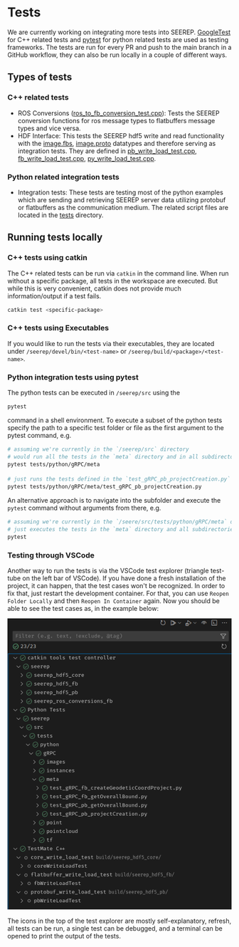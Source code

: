 # Tests

We are currently working on integrating more tests into SEEREP.
[GoogleTest](https://github.com/google/googletest) for C++ related tests and
[pytest](https://github.com/pytest-dev/pytest) for python related tests are used as testing frameworks.
The tests are run for every PR and push to the main branch in a GitHub workflow,
they can also be run locally in a couple of different ways.

## Types of tests

### C++ related tests

- ROS Conversions ([ros_to_fb_conversion_test.cpp](https://github.com/agri-gaia/seerep/blob/main/seerep_ros/seerep_ros_conversions_fb/test/ros_to_fb_conversion_test.cpp)):
    Tests the SEEREP conversion functions for ros message types to flatbuffers message types and vice versa.
- HDF Interface:
    This tests the SEEREP hdf5 write and read functionality with the [image.fbs](https://github.com/agri-gaia/seerep/blob/main/seerep_msgs/fbs/image.fbs),
    [image.proto](https://github.com/agri-gaia/seerep/blob/main/seerep_msgs/protos/image.proto) datatypes and therefore
    serving as integration tests.
    They are defined in [pb_write_load_test.cpp](https://github.com/agri-gaia/seerep/blob/main/seerep_hdf5/seerep_hdf5_pb/test/pb_write_load_test.cpp),
    [fb_write_load_test.cpp](https://github.com/agri-gaia/seerep/blob/main/seerep_hdf5/seerep_hdf5_fb/test/fb_write_load_test.cpp),
    [py_write_load_test.cpp](https://github.com/agri-gaia/seerep/blob/main/seerep_hdf5/seerep_hdf5_py/test/py_write_load_test.cpp).

### Python related integration tests

- Integration tests:
    These tests are testing most of the python examples which are sending and retrieving SEEREP
    server data utilizing protobuf or flatbuffers as the communication medium.
    The related script files are located in the [tests](https://github.com/agri-gaia/seerep/blob/main/tests) directory.

## Running tests locally

### C++ tests using catkin

The C++ related tests can be run via `catkin` in the command line. When run without a
specific package, all tests in the workspace are executed. But while this is very
convenient, catkin does not provide much information/output if a test fails.

```bash
catkin test <specific-package>
```

### C++ tests using Executables

If you would like to run the tests via their executables, they are located under
`/seerep/devel/bin/<test-name>` or `/seerep/build/<package>/<test-name>`.

### Python integration tests using pytest

The python tests can be executed in `/seerep/src` using the

```bash
pytest
```

command in a shell environment.
To execute a subset of the python tests specify the path to a specific test folder or file as the first argument to the
pytest command, e.g.

```bash
# assuming we're currently in the `/seerep/src` directory
# would run all the tests in the `meta` directory and in all subdirectories of `meta`
pytest tests/python/gRPC/meta

# just runs the tests defined in the `test_gRPC_pb_projectCreation.py` script
pytest tests/python/gRPC/meta/test_gRPC_pb_projectCreation.py
```

An alternative approach is to navigate into the subfolder and execute the `pytest` command without arguments from there,
e.g.

```bash
# assuming we're currently in the `/seere/src/tests/python/gRPC/meta` directory
# just executes the tests in the `meta` directory and all subdirectories of `meta`
pytest
```

### Testing through VSCode

Another way to run the tests is via the VSCode test explorer (triangle test-tube on
the left bar of VSCode). If you have done a fresh installation of the project, it
can happen, that the test cases won't be recognized. In order to fix that, just
restart the development container. For that, you can use `Reopen Folder Locally`
and then `Reopen In Container` again. Now you should be able to see the test cases as,
in the example below:

![vs-code-test-explorer](../../imgs/VSCode-Testing.png)

The icons in the top of the test explorer are mostly self-explanatory, refresh, all tests
can be run, a single test can be debugged, and a terminal can be opened to print
the output of the tests.
